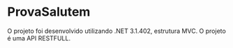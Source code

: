 # ProvaSalutem
O projeto foi desenvolvido utilizando .NET 3.1.402, estrutura MVC. 
O projeto é uma API RESTFULL.
